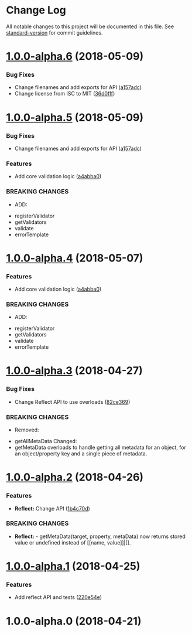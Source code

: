 # Change Log

All notable changes to this project will be documented in this file. See [standard-version](https://github.com/conventional-changelog/standard-version) for commit guidelines.

<a name="1.0.0-alpha.6"></a>
# [1.0.0-alpha.6](https://github.com/dworthen/middle-out/compare/v1.0.0-alpha.4...v1.0.0-alpha.6) (2018-05-09)


### Bug Fixes

* Change filenames and add exports for API ([a157adc](https://github.com/dworthen/middle-out/commit/a157adc))
* Change license from ISC to MIT ([36d0fff](https://github.com/dworthen/middle-out/commit/36d0fff))



<a name="1.0.0-alpha.5"></a>
# [1.0.0-alpha.5](https://github.com/dworthen/middle-out/compare/v1.0.0-alpha.3...v1.0.0-alpha.5) (2018-05-09)


### Bug Fixes

* Change filenames and add exports for API ([a157adc](https://github.com/dworthen/middle-out/commit/a157adc))


### Features

* Add core validation logic ([a4abba0](https://github.com/dworthen/middle-out/commit/a4abba0))


### BREAKING CHANGES

* ADD:
- registerValidator
- getValidators
- validate
- errorTemplate



<a name="1.0.0-alpha.4"></a>
# [1.0.0-alpha.4](https://github.com/dworthen/middle-out/compare/v1.0.0-alpha.3...v1.0.0-alpha.4) (2018-05-07)


### Features

* Add core validation logic ([a4abba0](https://github.com/dworthen/middle-out/commit/a4abba0))


### BREAKING CHANGES

* ADD:
- registerValidator
- getValidators
- validate
- errorTemplate



<a name="1.0.0-alpha.3"></a>
# [1.0.0-alpha.3](https://github.com/dworthen/middle-out/compare/v1.0.0-alpha.2...v1.0.0-alpha.3) (2018-04-27)


### Bug Fixes

* Change Reflect API to use overloads ([82ce369](https://github.com/dworthen/middle-out/commit/82ce369))


### BREAKING CHANGES

* Removed:
- getAllMetaData
Changed:
- getMetaData overloads to handle getting all metadata
for an object, for an object/property key and a single
piece of metadata.



<a name="1.0.0-alpha.2"></a>
# [1.0.0-alpha.2](https://github.com/dworthen/middle-out/compare/v1.0.0-alpha.1...v1.0.0-alpha.2) (2018-04-26)


### Features

* **Reflect:** Change API ([1b4c70d](https://github.com/dworthen/middle-out/commit/1b4c70d))


### BREAKING CHANGES

* **Reflect:** - getMetaData(target, property, metaData) now returns stored
value or undefined instead of [[name, value]]|[].



<a name="1.0.0-alpha.1"></a>
# [1.0.0-alpha.1](https://github.com/dworthen/middle-out/compare/v1.0.0-alpha.0...v1.0.0-alpha.1) (2018-04-25)


### Features

* Add reflect API and tests ([220e54e](https://github.com/dworthen/middle-out/commit/220e54e))



<a name="1.0.0-alpha.0"></a>
# 1.0.0-alpha.0 (2018-04-21)
